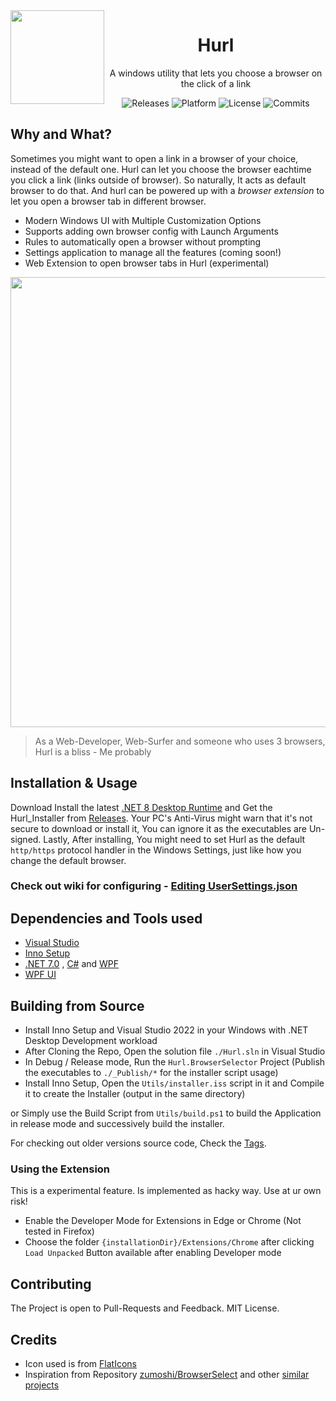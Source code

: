 <img width="150" align="left" src="Source/Hurl.BrowserSelector/Assets/internet.ico">

<h1 align="center">Hurl</h1>

<p align="center">A windows utility that lets you choose a browser on the click of a link</p>

<p align="center">
  <a style="text-decoration:none" href="https://github.com/U-C-S/Hurl/releases">
    <img src="https://img.shields.io/github/v/release/u-c-s/hurl?color=red&label=latest%20version&style=flat-square" alt="Releases" />
  </a>
  <a style="text-decoration:none">
    <img src="https://img.shields.io/badge/platform-Windows%2010%20%26%2011-blue.svg?style=flat-square" alt="Platform" />
  </a>
  <a style="text-decoration:none">
    <img src="https://img.shields.io/github/license/u-c-s/hurl?style=flat-square" alt="License" />
  </a>
  <a style="text-decoration:none" href="https://github.com/U-C-S/Hurl/commits">
    <img src="https://img.shields.io/github/last-commit/u-c-s/hurl?color=orange&style=flat-square" alt="Commits" />
  </a>
</p>

## Why and What?

Sometimes you might want to open a link in a browser of your choice, instead of the default one. Hurl can let you choose the browser eachtime you click a link (links outside of browser). So naturally, It acts as default browser to do that. And hurl can be powered up with a _browser extension_ to let you open a browser tab in different browser.

- Modern Windows UI with Multiple Customization Options
- Supports adding own browser config with Launch Arguments
- Rules to automatically open a browser without prompting
- Settings application to manage all the features (coming soon!)
- Web Extension to open browser tabs in Hurl (experimental)

<p align="center">
  <img width="720" src="https://user-images.githubusercontent.com/50218121/230982396-152a2342-f02a-47c0-9349-3d1a4920554f.png" />
  <!--<img width="720" src="https://user-images.githubusercontent.com/50218121/198988257-7f89288c-7fd4-4bf3-8d7f-b5501d81ac61.png" />-->
  <!--<img width="640" src="https://user-images.githubusercontent.com/50218121/158625754-78026dbe-cd99-4078-8407-313b9c548ca1.png" />-->
  <!--<img width="640" src="https://user-images.githubusercontent.com/50218121/157494232-a134a412-9dd7-4706-8be7-6e3800484082.png" />-->
</p>

> As a Web-Developer, Web-Surfer and someone who uses 3 browsers, Hurl is a bliss - Me probably

## Installation & Usage

Download Install the latest [.NET 8 Desktop Runtime](https://dotnet.microsoft.com/en-us/download/dotnet/8.0) and Get the Hurl_Installer from [Releases](https://github.com/U-C-S/Hurl/releases/latest). Your PC's Anti-Virus might warn that it's not secure to download or install it, You can ignore it as the executables are Un-signed. Lastly, After installing, You might need to set Hurl as the default `http/https` protocol handler in the Windows Settings, just like how you change the default browser.

### Check out wiki for configuring - [Editing UserSettings.json](https://github.com/U-C-S/Hurl/wiki/Editing-UserSettings.json)

## Dependencies and Tools used

- [Visual Studio](https://visualstudio.microsoft.com)
- [Inno Setup](https://jrsoftware.org/isinfo.php)
- [.NET 7.0](https://dot.net) , [C#](https://dotnet.microsoft.com/languages/csharp) and [WPF](https://docs.microsoft.com/en-us/visualstudio/designers/getting-started-with-wpf)
- [WPF UI](https://github.com/lepoco/wpfui)

## Building from Source

- Install Inno Setup and Visual Studio 2022 in your Windows with .NET Desktop Development workload
- After Cloning the Repo, Open the solution file `./Hurl.sln` in Visual Studio
- In Debug / Release mode, Run the `Hurl.BrowserSelector` Project (Publish the executables to `./_Publish/*` for the installer script usage)
- Install Inno Setup, Open the `Utils/installer.iss` script in it and Compile it to create the Installer (output in the same directory)

or Simply use the Build Script from `Utils/build.ps1` to build the Application in release mode and successively build the installer.

For checking out older versions source code, Check the [Tags](https://github.com/U-C-S/Hurl/tags).

### Using the Extension

This is a experimental feature. Is implemented as hacky way. Use at ur own risk!

- Enable the Developer Mode for Extensions in Edge or Chrome (Not tested in Firefox)
- Choose the folder `{installationDir}/Extensions/Chrome` after clicking `Load Unpacked` Button available after enabling Developer mode

## Contributing

The Project is open to Pull-Requests and Feedback. MIT License.

## Credits

- Icon used is from [FlatIcons](https://www.flaticon.com/free-icon/internet_4861937)
- Inspiration from Repository [zumoshi/BrowserSelect](https://github.com/zumoshi/BrowserSelect) and other [similar projects](https://github.com/U-C-S/Hurl/issues/5)
